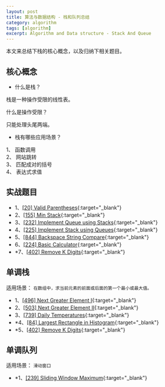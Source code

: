 ```yaml
---
layout: post
title: 算法与数据结构 - 栈和队列总结
category: algorithm
tags: [algorithm]
excerpt: Algorithm and Data structure - Stack And Queue
---
```



本文来总结下栈的核心概念，以及归纳下相关题目。  



## 核心概念  

- 什么是栈？  

栈是一种操作受限的线性表。  

什么是操作受限？  

只能处理头尾两端。  

- 栈有哪些应用场景？  

1、 函数调用  
2、 网站跳转  
3、 匹配成对的括号  
4、 表达式求值  

## 实战题目  

- 1、[[20] Valid Parentheses](http://yaoyichen.cn/algorithm/2020/05/04/leetcode-20.html){:target="_blank"}  
- 2、[[155] Min Stack](http://yaoyichen.cn/algorithm/2020/05/04/leetcode-155.html){:target="_blank"}  
- 3、[[232] Implement Queue using Stacks](http://yaoyichen.cn/algorithm/2020/05/04/leetcode-232.html){:target="_blank"}  
- 4、[[225] Implement Stack using Queues](http://yaoyichen.cn/algorithm/2020/05/04/leetcode-225.html){:target="_blank"}  
- 5、[[844] Backspace String Compare](http://yaoyichen.cn/algorithm/2020/05/05/leetcode-844.html){:target="_blank"}  
- 6、[[224] Basic Calculator](http://yaoyichen.cn/algorithm/2020/05/05/leetcode-224.html){:target="_blank"}  
- *7、[[402] Remove K Digits](http://yaoyichen.cn/algorithm/2020/07/04/leetcode-402.html){:target="_blank"}  


## 单调栈  

适用场景： `在数组中，求当前元素的前面或后面的第一个最小或最大值。`    

- 1、[[496] Next Greater Element I](http://yaoyichen.cn/algorithm/2020/07/12/leetcode-496.html){:target="_blank"}   
- 2、[[503] Next Greater Element II](http://yaoyichen.cn/algorithm/2020/07/12/leetcode-503.html){:target="_blank"}   
- 3、[[739] Daily Temperatures](http://yaoyichen.cn/algorithm/2020/07/12/leetcode-739.html){:target="_blank"}   
- *4、[[84] Largest Rectangle in Histogram](http://yaoyichen.cn/algorithm/2020/07/12/leetcode-84.html){:target="_blank"}   
- *5、[[402] Remove K Digits](http://yaoyichen.cn/algorithm/2020/07/04/leetcode-402.html){:target="_blank"}   

## 单调队列  

适用场景： `滑动窗口`  

- *1、[[239] Sliding Window Maximum](http://yaoyichen.cn/algorithm/2020/07/12/leetcode-239.html){:target="_blank"}   
